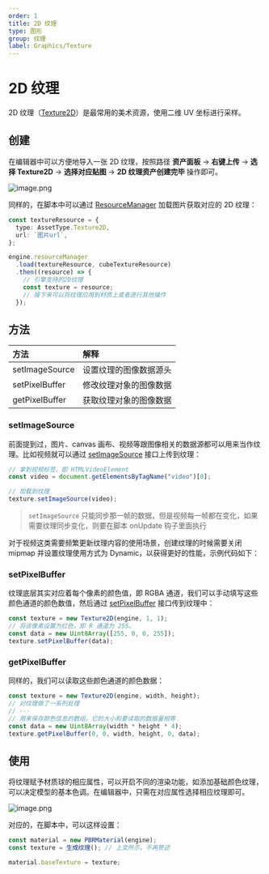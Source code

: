 ```yaml
---
order: 1
title: 2D 纹理
type: 图形
group: 纹理
label: Graphics/Texture
---
```


# 2D 纹理

2D 纹理（[Texture2D](${api}core/Texture2D)）是最常用的美术资源，使用二维 UV 坐标进行采样。

## 创建

在编辑器中可以方便地导入一张 2D 纹理，按照路径 **资产面板** -> **右键上传** -> **选择 Texture2D** -> **选择对应贴图** -> **2D 纹理资产创建完毕** 操作即可。

![image.png](https://mdn.alipayobjects.com/huamei_yo47yq/afts/img/A*5PG6Rpo-aTwAAAAAAAAAAAAADhuCAQ/original)

同样的，在脚本中可以通过 [ResourceManager](${api}core/ResourceManager) 加载图片获取对应的 2D 纹理：

```typescript
const textureResource = {
  type: AssetType.Texture2D,
  url: `图片url`,
};

engine.resourceManager
  .load(textureResource, cubeTextureResource)
  .then((resource) => {
    // 引擎支持的2D纹理
    const texture = resource;
    // 接下来可以将纹理应用到材质上或者进行其他操作
  });
```

## 方法

| 方法           | 解释                   |
| :------------- | :--------------------- |
| setImageSource | 设置纹理的图像数据源头 |
| setPixelBuffer | 修改纹理对象的图像数据 |
| getPixelBuffer | 获取纹理对象的图像数据 |

### setImageSource

前面提到过，图片、canvas 画布、视频等跟图像相关的数据源都可以用来当作纹理。比如视频就可以通过 [setImageSource](${api}core/Texture2D#setImageSource) 接口上传到纹理：

```typescript
// 拿到视频标签，即 HTMLVideoElement
const video = document.getElementsByTagName("video")[0];

// 加载到纹理
texture.setImageSource(video);
```

> `setImageSource` 只能同步那一帧的数据，但是视频每一帧都在变化，如果需要纹理同步变化，则要在脚本 onUpdate 钩子里面执行

对于视频这类需要频繁更新纹理内容的使用场景，创建纹理的时候需要关闭 mipmap 并设置纹理使用方式为 Dynamic，以获得更好的性能，示例代码如下：

<playground src="benchmark-video.ts"></playground>

### setPixelBuffer

纹理底层其实对应着每个像素的颜色值，即 RGBA 通道，我们可以手动填写这些颜色通道的颜色数值，然后通过 [setPixelBuffer](${api}core/Texture2D#setPixelBuffer) 接口传到纹理中：

```typescript
const texture = new Texture2D(engine, 1, 1);
// 将该像素设置为红色，即 R 通道为 255。
const data = new Uint8Array([255, 0, 0, 255]);
texture.setPixelBuffer(data);
```

### getPixelBuffer

同样的，我们可以读取这些颜色通道的颜色数据：

```typescript
const texture = new Texture2D(engine, width, height);
// 对纹理做了一系列处理
// ···
// 用来保存颜色信息的数组，它的大小和要读取的数据量相等
const data = new Uint8Array(width * height * 4);
texture.getPixelBuffer(0, 0, width, height, 0, data);
```

## 使用

将纹理赋予材质球的相应属性，可以开启不同的渲染功能，如添加基础颜色纹理，可以决定模型的基本色调。在编辑器中，只需在对应属性选择相应纹理即可。

![image.png](https://mdn.alipayobjects.com/huamei_yo47yq/afts/img/A*toooTZvkC60AAAAAAAAAAAAADhuCAQ/original)

对应的，在脚本中，可以这样设置：

```typescript
const material = new PBRMaterial(engine);
const texture = 生成纹理(); // 上文所示，不再赘述

material.baseTexture = texture;
```
